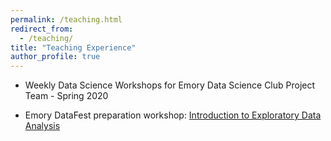```yaml
---
permalink: /teaching.html
redirect_from: 
  - /teaching/
title: "Teaching Experience"
author_profile: true
---
```


* Weekly Data Science Workshops for Emory Data Science Club Project Team - Spring 2020

* Emory DataFest preparation workshop: [Introduction to Exploratory Data Analysis](https://github.com/willding123/Exploratory-Data-Analysis-Code-Demo)
